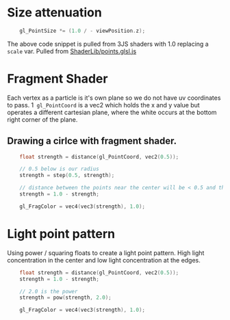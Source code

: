 # Size attenuation

```c
    gl_PointSize *= (1.0 / - viewPosition.z);
```

The above code snippet is pulled from 3JS shaders with 1.0 replacing a `scale` var. Pulled from [ShaderLib/points.glsl.js](node_modules/three/src/renderers/shaders/ShaderLib/points.glsl.js)

# Fragment Shader

Each vertex as a particle is it's own plane so we do not have uv coordinates to pass. 1` gl_PointCoord` is a vec2 which holds the x and y value but operates a different cartesian plane, where the white occurs at the bottom right corner of the plane.

## Drawing a cirlce with fragment shader.

```c
    float strength = distance(gl_PointCoord, vec2(0.5));

    // 0.5 below is our radius
    strength = step(0.5, strength);

    // distance between the points near the center will be < 0.5 and the step function will return 0.0, thefore to create more color in the center we will subtract the strength (0.0 for those in radius) from 1.0
    strength = 1.0 - strength;

    gl_FragColor = vec4(vec3(strength), 1.0);
```

# Light point pattern
Using power / squaring floats to create a light point pattern. High light concentration in the center and low light concentration at the edges.

```c
    float strength = distance(gl_PointCoord, vec2(0.5));
    strength = 1.0 - strength;

    // 2.0 is the power
    strength = pow(strength, 2.0);

    gl_FragColor = vec4(vec3(strength), 1.0);
```